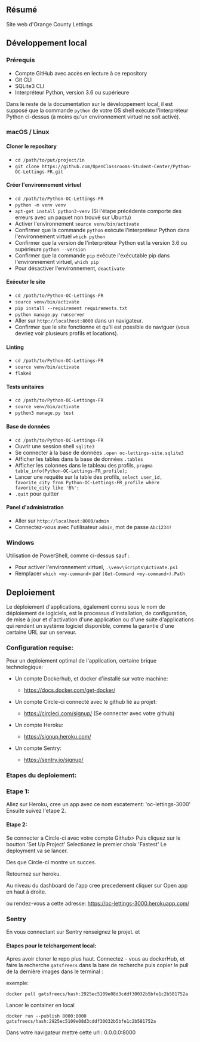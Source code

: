 ## Résumé

Site web d'Orange County Lettings

## Développement local

### Prérequis

- Compte GitHub avec accès en lecture à ce repository
- Git CLI
- SQLite3 CLI
- Interpréteur Python, version 3.6 ou supérieure

Dans le reste de la documentation sur le développement local, il est supposé que la commande `python` de votre OS shell exécute l'interpréteur Python ci-dessus (à moins qu'un environnement virtuel ne soit activé).

### macOS / Linux

#### Cloner le repository

- `cd /path/to/put/project/in`
- `git clone https://github.com/OpenClassrooms-Student-Center/Python-OC-Lettings-FR.git`

#### Créer l'environnement virtuel

- `cd /path/to/Python-OC-Lettings-FR`
- `python -m venv venv`
- `apt-get install python3-venv` (Si l'étape précédente comporte des erreurs avec un paquet non trouvé sur Ubuntu)
- Activer l'environnement `source venv/bin/activate`
- Confirmer que la commande `python` exécute l'interpréteur Python dans l'environnement virtuel
`which python`
- Confirmer que la version de l'interpréteur Python est la version 3.6 ou supérieure `python --version`
- Confirmer que la commande `pip` exécute l'exécutable pip dans l'environnement virtuel, `which pip`
- Pour désactiver l'environnement, `deactivate`

#### Exécuter le site

- `cd /path/to/Python-OC-Lettings-FR`
- `source venv/bin/activate`
- `pip install --requirement requirements.txt`
- `python manage.py runserver`
- Aller sur `http://localhost:8000` dans un navigateur.
- Confirmer que le site fonctionne et qu'il est possible de naviguer (vous devriez voir plusieurs profils et locations).

#### Linting

- `cd /path/to/Python-OC-Lettings-FR`
- `source venv/bin/activate`
- `flake8`

#### Tests unitaires

- `cd /path/to/Python-OC-Lettings-FR`
- `source venv/bin/activate`
- `python3 manage.py test`

#### Base de données

- `cd /path/to/Python-OC-Lettings-FR`
- Ouvrir une session shell `sqlite3`
- Se connecter à la base de données `.open oc-lettings-site.sqlite3`
- Afficher les tables dans la base de données `.tables`
- Afficher les colonnes dans le tableau des profils, `pragma table_info(Python-OC-Lettings-FR_profile);`
- Lancer une requête sur la table des profils, `select user_id, favorite_city from
  Python-OC-Lettings-FR_profile where favorite_city like 'B%';`
- `.quit` pour quitter

#### Panel d'administration

- Aller sur `http://localhost:8000/admin`
- Connectez-vous avec l'utilisateur `admin`, mot de passe `Abc1234!`

### Windows

Utilisation de PowerShell, comme ci-dessus sauf :

- Pour activer l'environnement virtuel, `.\venv\Scripts\Activate.ps1` 
- Remplacer `which <my-command>` par `(Get-Command <my-command>).Path`

## Deploiement
Le déploiement d'applications, également connu sous le nom de déploiement de logiciels, est le processus d'installation, de configuration, de mise à jour et d'activation d'une application ou d'une suite d'applications qui rendent un système logiciel disponible, comme la garantie d'une certaine URL sur un serveur.

### Configuration requise:
Pour un deploiement optimal de l'application, certaine brique technologique:

- Un compte Dockerhub, et docker d'installé sur votre machine:
    - https://docs.docker.com/get-docker/
  
- Un compte Circle-ci connecté avec le github lié au projet:
    - https://circleci.com/signup/    (Se connecter avec votre github)

- Un compte Heroku:
    - https://signup.heroku.com/

- Un compte Sentry:
    - https://sentry.io/signup/

### Etapes du deploiement:
### Etape 1:
Allez sur Heroku, cree un app avec ce nom excatement:
'oc-lettings-3000'
Ensuite suivez l'etape 2.
#### Etape 2:
Se connecter a Circle-ci avec votre compte Github>
Puis cliquez sur le boutton 'Set Up Project'
Selectionez le premier choix 'Fastest'
Le deployment va se lancer.

Des que Circle-ci montre un succes.

Retournez sur heroku.

Au niveau du dashboard de l'app cree precedement
cliquer sur Open app en haut à droite.

ou rendez-vous a cette adresse:
https://oc-lettings-3000.herokuapp.com/

### Sentry
En vous connectant sur Sentry renseignez le projet.
et 








#### Etapes pour le telchargement local:

Apres avoir cloner le repo plus haut.
Connectez - vous au dockerHub, et faire la recherche 
``
gatsfreecs
``
dans la bare de recherche puis copier le pull de la dernière images dans le terminal :

exemple:
```cython
docker pull gatsfreecs/hash:2925ec5109e08d3cddf30032b5bfe1c2b581752a
```

Lancer le container en local
 
```cython
docker run --publish 8000:8000 gatsfreecs/hash:2925ec5109e08d3cddf30032b5bfe1c2b581752a
```
Dans votre navigateur mettre cette url : 0.0.0.0:8000




